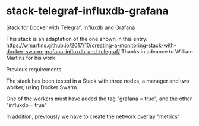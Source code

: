 # stack-telegraf-influxdb-grafana
Stack for Docker with Telegraf, Influxdb and Grafana

This stack is an adaptation of the one shown in this entry: https://wmartins.github.io/2017/10/creating-a-monitoring-stack-with-docker-swarm-grafana-influxdb-and-telegraf/ Thanks in advance to William Martins for his work

Previous requirements

The stack has been tested in a Stack with three nodes, a manager and two worker, using Docker Swarm. 

One of the workers must have added the tag "grafana = true", and the other "influxdb = true"

In addition, previously we have to create the network overlay "metrics"
